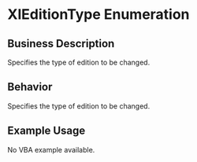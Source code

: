 # XlEditionType Enumeration

## Business Description
Specifies the type of edition to be changed.

## Behavior
Specifies the type of edition to be changed.

## Example Usage
No VBA example available.